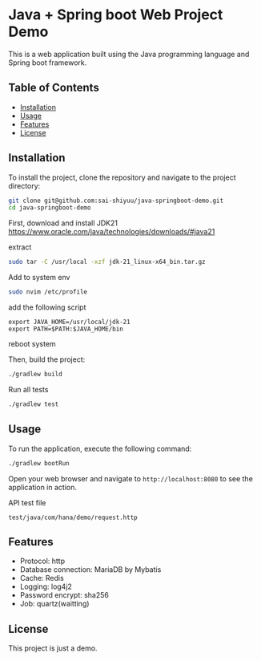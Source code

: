 # Java + Spring boot Web Project Demo

This is a web application built using the Java programming language and Spring boot framework.

## Table of Contents

- [Installation](#installation)
- [Usage](#usage)
- [Features](#features)
- [License](#license)

## Installation

To install the project, clone the repository and navigate to the project directory:

```sh
git clone git@github.com:sai-shiyuu/java-springboot-demo.git
cd java-springboot-demo
```

First, download and install JDK21
https://www.oracle.com/java/technologies/downloads/#java21

extract
```sh
sudo tar -C /usr/local -xzf jdk-21_linux-x64_bin.tar.gz
```
Add to system env
```sh
sudo nvim /etc/profile
```
add the following script
```
export JAVA_HOME=/usr/local/jdk-21
export PATH=$PATH:$JAVA_HOME/bin
```
reboot system

Then, build the project:

```sh
./gradlew build
```

Run all tests
```sh
./gradlew test
```

## Usage

To run the application, execute the following command:

```sh
./gradlew bootRun
```

Open your web browser and navigate to `http://localhost:8080` to see the application in action.

API test file
```
test/java/com/hana/demo/request.http
```
## Features

- Protocol: http
- Database connection: MariaDB by Mybatis
- Cache: Redis
- Logging: log4j2
- Password encrypt: sha256
- Job: quartz(waitting)

## License

This project is just a demo.